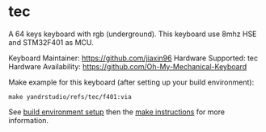 tec
===

A 64 keys keyboard with rgb (underground).
This keyboard use 8mhz HSE and STM32F401 as MCU.

Keyboard Maintainer: https://github.com/jiaxin96
Hardware Supported: tec
Hardware Availability: https://github.com/Oh-My-Mechanical-Keyboard 

Make example for this keyboard (after setting up your build environment):

    make yandrstudio/refs/tec/f401:via

See [build environment setup](https://docs.qmk.fm/#/getting_started_build_tools) then the [make instructions](https://docs.qmk.fm/#/getting_started_make_guide) for more information.
